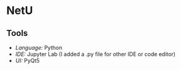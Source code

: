 # NetU
## Tools
* *Language:* Python
* *IDE:* Jupyter Lab (I added a .py file for other IDE or code editor)
* *UI:* PyQt5


